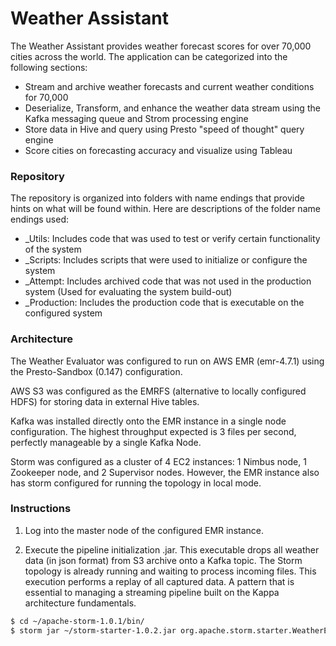 # Weather Assistant

The Weather Assistant provides weather forecast scores for over 70,000 cities across the world. The application can
be categorized into the following sections:

  - Stream and archive weather forecasts and current weather conditions for 70,000
  - Deserialize, Transform, and enhance the weather data stream using the Kafka messaging queue and Strom processing engine
  - Store data in Hive and query using Presto "speed of thought" query engine
  - Score cities on forecasting accuracy and visualize using Tableau


### Repository
The repository is organized into folders with name endings that provide hints on what will be found within.
Here are descriptions of the folder name endings used:
  - _Utils: Includes code that was used to test or verify certain functionality of the system  
  - _Scripts: Includes scripts that were used to initialize or configure the system
  - _Attempt: Includes archived code that was not used in the production system (Used for evaluating the system build-out)
  - _Production: Includes the production code that is executable on the configured system

### Architecture
The Weather Evaluator was configured to run on AWS EMR (emr-4.7.1) using the Presto-Sandbox (0.147) configuration.

AWS S3 was configured as the EMRFS (alternative to locally configured HDFS) for storing data in external Hive tables.

Kafka was installed directly onto the EMR instance in a single node configuration. The highest
throughput expected is 3 files per second, perfectly manageable by a single Kafka Node.

Storm was configured as a cluster of 4 EC2 instances: 1 Nimbus node, 1 Zookeeper node, and 2 Supervisor nodes. However, the EMR instance also has storm configured for running the topology in local mode.

### Instructions
1. Log into the master node of the configured EMR instance.

2. Execute the pipeline initialization .jar. This executable drops all weather data (in json format) from S3 archive onto a Kafka topic. The Storm topology is already running and waiting to process incoming files. This execution performs a replay of all captured data. A pattern that is essential to managing a streaming pipeline built on the Kappa architecture fundamentals. 

```sh
$ cd ~/apache-storm-1.0.1/bin/
$ storm jar ~/storm-starter-1.0.2.jar org.apache.storm.starter.WeatherEvaluatorTopology
```